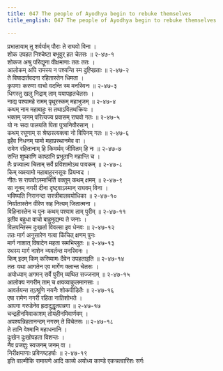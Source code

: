 ```yaml
---
title: 047 The people of Ayodhya begin to rebuke themselves
title_english: 047 The people of Ayodhya begin to rebuke themselves

---
```

प्रभातायाम् तु शर्वर्याम् पौराः ते राघवो विना ।  
शोक उपहत निश्चेष्टा बभूवुर् हत चेतसः ॥ २-४७-१  
शोकज अश्रु परिद्यूना वीक्षमाणाः ततः ततः ।  
आलोकम् अपि रामस्य न पश्यन्ति स्म दुह्खिताः ॥ २-४७-२  
ते विषादार्तवदना रहितास्तेन धिमता ।  
कृपणाः करुणा वाचो वदन्ति स्म मनस्विनः ॥ २-४७-३  
धिगस्तु खलु निद्राम् ताम् ययापहृतचेतसः ।  
नाद्य पश्यामहे रामम् पृथूरस्कम् महाभुजम् ॥ २-४७-४  
कथम् नाम महाबाहुः स तथाऽवितथक्रियः ।  
भक्तम् जनम् परित्यज्य प्रवासम् राघवो गतः ॥ २-४७-५  
यो नः सदा पालयति पिता पुत्रानिवौरसान् ।  
कथम् रघूणाम् स श्रेष्ठस्त्यक्त्वा नो विपिनम् गतः ॥ २-४७-६  
इहैव निधनम् यामो महाप्रस्थानमेव वा ।  
रामेण रहितानाम् हि किमर्थम् जीवितम् हि नः ॥ २-४७-७  
सन्ति शुष्काणि काष्ठानि प्रभूतानि महान्ति च ।  
तैः प्रज्वाल्य चिताम् सर्वे प्रविशामोऽथ पावकम् ॥ २-४७-८  
किम् व्ख्स्यामो महाबाहुरनसूयः प्रियम्वद ।  
नीतः स राघवोऽस्माभिर्ति वक्तुम् कथम् क्षमम् ॥ २-४७-९  
सा नूनम् नगरी दीना दृष्ट्वाऽस्मान् राघवम् विना ।  
भविष्यति निरानन्दा सस्त्रीबालवयोधिका ॥ २-४७-१०  
निर्यातास्तेन वीरेण सह नित्यम् जितात्मना ।  
विहिनास्तेन च पुनः कथम् पश्याम ताम् पुरीम् ॥ २-४७-११  
इतीव बहुधा वाचो बाहुमुद्यम्य ते जनाः ।  
विलपन्तिस्म दुःखर्ता विवत्सा इव धेनवः ॥ २-४७-१२  
ततः मार्ग अनुसारेण गत्वा किंचित् क्षणम् पुनः  
मार्ग नाशात् विषादेन महता समभिप्लुतः ॥ २-४७-१३  
रथस्य मार्ग नाशेन न्यवर्तन्त मनस्विनः ।  
किम् इदम् किम् करिष्यामः दैवेन उपहताइति ॥ २-४७-१४  
ततः यथा आगतेन एव मार्गेण क्लान्त चेतसः ।  
अयोध्याम् अगमन् सर्वे पुरीम् व्यथित सज्जनाम् ॥ २-४७-१५  
आलोक्य नगरीम् ताम् च क्षयव्याकुलमानसाः ।  
आवर्तयन्त त्ऽश्रूणि नयनैः शोकपीडितैः ॥ २-४७-१६  
एषा रामेण नगरी रहिता नातिशोभते ।  
आपगा गरुडेनेव ह्रदादुद्धृतपन्नगा ॥ २-४७-१७  
चन्द्रहीनमिवाकाशम् तोयहीनमिवार्णवम् ।  
अपश्यन्निहतानन्दम् नगरम् ते विचेतसः ॥ २-४७-१८  
ते तानि वेश्मानि महाधनानि ।  
दुःखेन दुःखोपहता विशन्तः ।  
नैव प्रजज्ञुः स्वजनम् जनम् वा ।  
निरीक्षमाणाः प्रविणष्टहर्षाः ॥ २-४७-१९  
इति वाल्मीकि रामायणे आदि काव्ये अयोध्य काण्डे एकचत्वारिंशः सर्गः